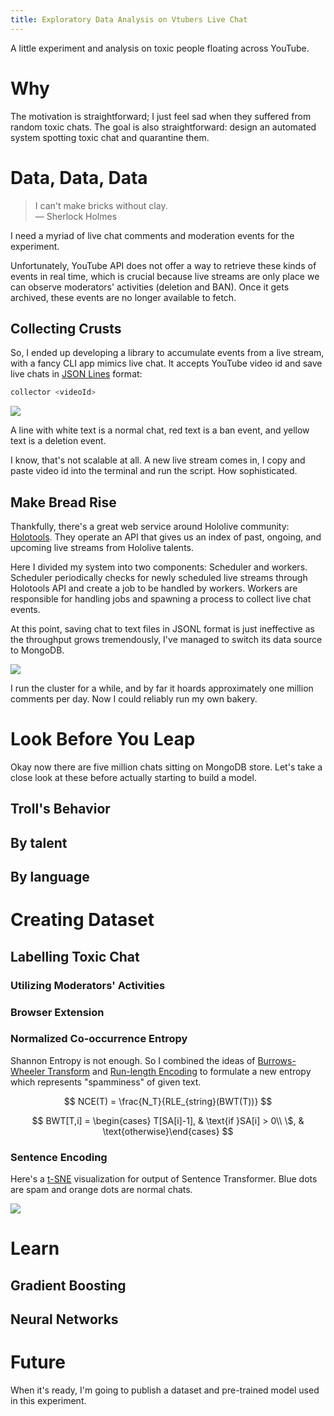```yaml
---
title: Exploratory Data Analysis on Vtubers Live Chat
---
```


A little experiment and analysis on toxic people floating across YouTube.

# Why

The motivation is straightforward; I just feel sad when they suffered from random toxic chats. The goal is also straightforward: design an automated system spotting toxic chat and quarantine them.

# Data, Data, Data

> I can't make bricks without clay.  
> — Sherlock Holmes

I need a myriad of live chat comments and moderation events for the experiment.

Unfortunately, YouTube API does not offer a way to retrieve these kinds of events in real time, which is crucial because live streams are only place we can observe moderators' activities (deletion and BAN). Once it gets archived, these events are no longer available to fetch.

## Collecting Crusts

So, I ended up developing a library to accumulate events from a live stream, with a fancy CLI app mimics live chat. It accepts YouTube video id and save live chats in [JSON Lines](https://jsonlines.org/) format:

```bash
collector <videoId>
```

![](realtime-chat.gif)

A line with white text is a normal chat, red text is a ban event, and yellow text is a deletion event.

I know, that's not scalable at all. A new live stream comes in, I copy and paste video id into the terminal and run the script. How sophisticated.

## Make Bread Rise

Thankfully, there's a great web service around Hololive community: [Holotools](https://hololive.jetri.co). They operate an API that gives us an index of past, ongoing, and upcoming live streams from Hololive talents.

Here I divided my system into two components: Scheduler and workers. Scheduler periodically checks for newly scheduled live streams through Holotools API and create a job to be handled by workers. Workers are responsible for handling jobs and spawning a process to collect live chat events.

At this point, saving chat to text files in JSONL format is just ineffective as the throughput grows tremendously, I've managed to switch its data source to MongoDB.

![](scalability.png)

I run the cluster for a while, and by far it hoards approximately one million comments per day. Now I could reliably run my own bakery.

# Look Before You Leap

Okay now there are five million chats sitting on MongoDB store. Let's take a close look at these before actually starting to build a model.

## Troll's Behavior

## By talent

## By language

# Creating Dataset

## Labelling Toxic Chat

### Utilizing Moderators' Activities

### Browser Extension

### Normalized Co-occurrence Entropy

Shannon Entropy is not enough. So I combined the ideas of [Burrows-Wheeler Transform](https://en.wikipedia.org/wiki/Burrows%E2%80%93Wheeler_transform) and [Run-length Encoding](https://en.wikipedia.org/wiki/Run-length_encoding) to formulate a new entropy which represents "spamminess" of given text.

$$
NCE(T) = \frac{N_T}{RLE_{string}(BWT(T))}
$$

$$
BWT[T,i] = \begin{cases} T[SA[i]-1], & \text{if }SA[i] > 0\\ \$, & \text{otherwise}\end{cases}
$$

### Sentence Encoding

Here's a [t-SNE](https://en.wikipedia.org/wiki/T-distributed_stochastic_neighbor_embedding) visualization for output of Sentence Transformer. Blue dots are spam and orange dots are normal chats.

![](tsne-sentence-encoding.png)

# Learn

## Gradient Boosting

## Neural Networks

# Future

When it's ready, I'm going to publish a dataset and pre-trained model used in this experiment.
